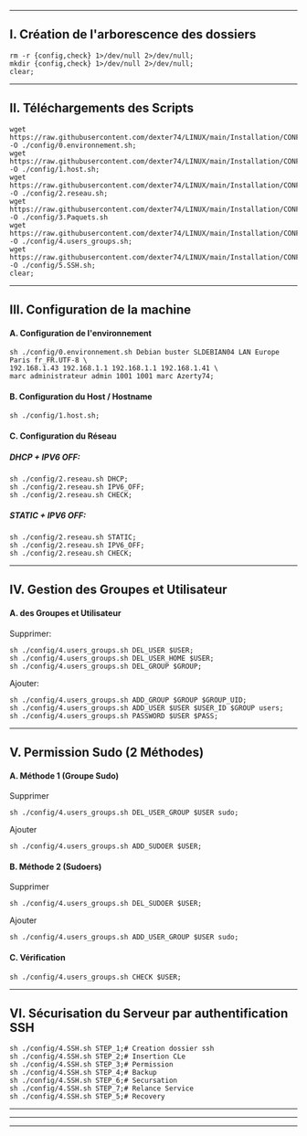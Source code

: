 -----------------------------------------------------------------------------------------------------

## I. Création de l'arborescence des dossiers
````console
rm -r {config,check} 1>/dev/null 2>/dev/null;
mkdir {config,check} 1>/dev/null 2>/dev/null;
clear;
````

-----------------------------------------------------------------------------------------------------

## II. Téléchargements des Scripts
````console
wget https://raw.githubusercontent.com/dexter74/LINUX/main/Installation/CONFIG/0.environnement.sh -O ./config/0.environnement.sh;
wget https://raw.githubusercontent.com/dexter74/LINUX/main/Installation/CONFIG/1.host.sh          -O ./config/1.host.sh;
wget https://raw.githubusercontent.com/dexter74/LINUX/main/Installation/CONFIG/2.reseau.sh        -O ./config/2.reseau.sh;
wget https://raw.githubusercontent.com/dexter74/LINUX/main/Installation/CONFIG/3.Paquets.sh       -O ./config/3.Paquets.sh
wget https://raw.githubusercontent.com/dexter74/LINUX/main/Installation/CONFIG/4.users_groups.sh  -O ./config/4.users_groups.sh;
wget https://raw.githubusercontent.com/dexter74/LINUX/main/Installation/CONFIG/SSH.sh             -O ./config/5.SSH.sh;
clear;
````

-----------------------------------------------------------------------------------------------------

## III. Configuration de la machine

#### A. Configuration de l'environnement
````console
sh ./config/0.environnement.sh Debian buster SLDEBIAN04 LAN Europe Paris fr_FR.UTF-8 \
192.168.1.43 192.168.1.1 192.168.1.1 192.168.1.41 \
marc administrateur admin 1001 1001 marc Azerty74;
````

#### B. Configuration du Host / Hostname
````console
sh ./config/1.host.sh;
````

#### C. Configuration du Réseau

##### DHCP + IPV6 OFF:
````console
sh ./config/2.reseau.sh DHCP;
sh ./config/2.reseau.sh IPV6_OFF;
sh ./config/2.reseau.sh CHECK;
````

##### STATIC + IPV6 OFF:
````console
sh ./config/2.reseau.sh STATIC;
sh ./config/2.reseau.sh IPV6_OFF;
sh ./config/2.reseau.sh CHECK;
````

-----------------------------------------------------------------------------------------------------

## IV. Gestion des Groupes et Utilisateur

#### A. des Groupes et Utilisateur

Supprimer:
````console
sh ./config/4.users_groups.sh DEL_USER $USER;
sh ./config/4.users_groups.sh DEL_USER_HOME $USER;
sh ./config/4.users_groups.sh DEL_GROUP $GROUP;
````

Ajouter:
````console
sh ./config/4.users_groups.sh ADD_GROUP $GROUP $GROUP_UID;
sh ./config/4.users_groups.sh ADD_USER $USER $USER_ID $GROUP users;
sh ./config/4.users_groups.sh PASSWORD $USER $PASS;
````


-----------------------------------------------------------------------------------------------------

## V. Permission Sudo (2 Méthodes)

#### A. Méthode 1 (Groupe Sudo)

Supprimer
````console
sh ./config/4.users_groups.sh DEL_USER_GROUP $USER sudo;
````

Ajouter
````console
sh ./config/4.users_groups.sh ADD_SUDOER $USER;
````


#### B. Méthode 2 (Sudoers)

Supprimer
````console
sh ./config/4.users_groups.sh DEL_SUDOER $USER;
````

Ajouter
````console
sh ./config/4.users_groups.sh ADD_USER_GROUP $USER sudo;
````


#### C. Vérification
````console
sh ./config/4.users_groups.sh CHECK $USER;
````

-----------------------------------------------------------------------------------------------------

## VI. Sécurisation du Serveur par authentification SSH
```
sh ./config/4.SSH.sh STEP_1;# Creation dossier ssh
sh ./config/4.SSH.sh STEP_2;# Insertion CLe
sh ./config/4.SSH.sh STEP_3;# Permission
sh ./config/4.SSH.sh STEP_4;# Backup
sh ./config/4.SSH.sh STEP_6;# Secursation
sh ./config/4.SSH.sh STEP_7;# Relance Service
sh ./config/4.SSH.sh STEP_5;# Recovery
```

-----------------------------------------------------------------------------------------------------

-----------------------------------------------------------------------------------------------------

-----------------------------------------------------------------------------------------------------

